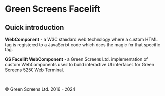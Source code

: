 
# Green Screens Facelift
 
## Quick introduction
 
**WebComponent** - a W3C standard web technology where a custom HTML tag is registered to a JavaScript code which does the magic for that specific tag.
 
**GS Facelift WebComponent** - a Green Screens Ltd. implementation of custom WebComponents used to build interactive UI interfaces for Green Screens 5250 Web Terminal.
 
 <br>

&copy; Green Screens Ltd. 2016 - 2024
